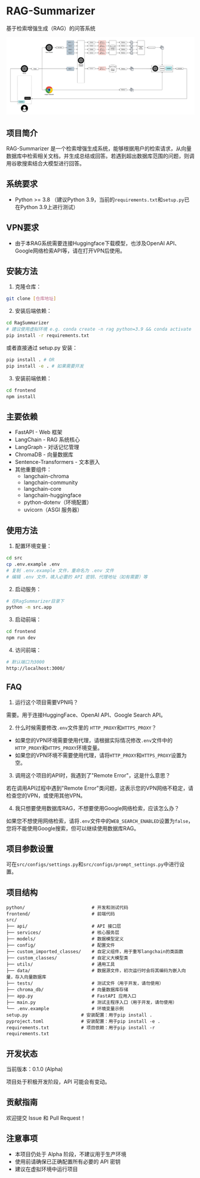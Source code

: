 # RAG-Summarizer

基于检索增强生成（RAG）的问答系统

![完整流程图](assets/Pipeline.png)

## 项目简介

RAG-Summarizer 是一个检索增强生成系统，能够根据用户的检索请求，从向量数据库中检索相关文档，并生成总结或回答。若遇到超出数据库范围的问题，则调用谷歌搜索结合大模型进行回答。

## 系统要求

- Python >= 3.8 （建议Python 3.9，当前的`requirements.txt`和`setup.py`已在Python 3.9上进行测试）

## VPN要求
- 由于本RAG系统需要连接Huggingface下载模型，也涉及OpenAI API、Google网络检索API等，请在打开VPN后使用。

## 安装方法

1. 克隆仓库：
```bash
git clone [仓库地址]
```

2. 安装后端依赖：
```bash
cd RagSummarizer
# 建议使用虚拟环境 e.g. conda create -n rag python=3.9 && conda activate rag
pip install -r requirements.txt
```

或者直接通过 setup.py 安装：
```bash
pip install . # OR
pip install -e . # 如果需要开发
```

3. 安装前端依赖：
```bash
cd frontend
npm install
```

## 主要依赖

- FastAPI - Web 框架
- LangChain - RAG 系统核心
- LangGraph - 对话记忆管理
- ChromaDB - 向量数据库
- Sentence-Transformers - 文本嵌入
- 其他重要组件：
  - langchain-chroma
  - langchain-community
  - langchain-core
  - langchain-huggingface
  - python-dotenv（环境配置）
  - uvicorn（ASGI 服务器）

## 使用方法

1. 配置环境变量：
```bash
cd src
cp .env.example .env
# 复制 .env.example 文件，重命名为 .env 文件
# 编辑 .env 文件，填入必要的 API 密钥、代理地址（如有需要）等
```

2. 启动服务：
```bash
# 在RagSummarizer目录下
python -m src.app
```

3. 启动前端：
```bash
cd frontend
npm run dev
```

4. 访问前端：
```bash
# 默认端口为3000
http://localhost:3000/
```


## FAQ

1. 运行这个项目需要VPN吗？

需要。用于连接HuggingFace、OpenAI API、Google Search API。

2. 什么时候需要修改`.env`文件里的 `HTTP_PROXY`和`HTTPS_PROXY`？

- 如果您的VPN环境需要使用代理，请根据实际情况修改`.env`文件中的`HTTP_PROXY`和`HTTPS_PROXY`环境变量。
- 如果您的VPN环境不需要使用代理，请将`HTTP_PROXY`和`HTTPS_PROXY`设置为空。

3. 调用这个项目的API时，我遇到了"Remote Error"，这是什么意思？

若在调用API过程中遇到"Remote Error"类问题，这表示您的VPN网络不稳定，请检查您的VPN，或使用其他VPN。

4. 我只想要使用数据库RAG，不想要使用Google网络检索，应该怎么办？

如果您不想使用网络检索，请将`.env`文件中的`WEB_SEARCH_ENABLED`设置为`false`，您将不能使用Google搜索，但可以继续使用数据库RAG。



## 项目参数设置

可在`src/configs/settings.py`和`src/configs/prompt_settings.py`中进行设置。
## 项目结构

```
python/                         # 开发和测试代码
frontend/                       # 前端代码
src/
├── api/                        # API 接口层
├── services/                   # 核心服务层
├── models/                     # 数据模型定义
├── config/                     # 配置文件
├── custom_imported_classes/    # 自定义组件，用于重写langchain的类函数
├── custom_classes/             # 自定义大模型类
├── utils/                      # 通用工具
├── data/                       # 数据源文件，初次运行时会将其编码为嵌入向量，存入向量数据库
├── tests/                      # 测试文件（用于开发，请勿使用）
├── chroma_db/                  # 向量数据库存储
├── app.py                      # FastAPI 应用入口
├── main.py                     # 测试主程序入口（用于开发，请勿使用）
└── .env.example                # 环境变量示例
setup.py                    # 安装配置：用于pip install .
pyproject.toml              # 安装配置：用于pip install -e .
requirements.txt            # 项目依赖：用于pip install -r requirements.txt
```


## 开发状态

当前版本：0.1.0 (Alpha)

项目处于积极开发阶段，API 可能会有变动。

## 贡献指南

欢迎提交 Issue 和 Pull Request！

## 注意事项

- 本项目仍处于 Alpha 阶段，不建议用于生产环境
- 使用前请确保已正确配置所有必要的 API 密钥
- 建议在虚拟环境中运行项目
